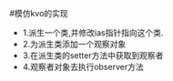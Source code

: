 #模仿kvo的实现

* 1.派生一个类,并修改ias指针指向这个类.
* 2.为派生类添加一个观察对象
* 3.在派生类的setter方法中获取到观察者
* 4.观察者对象去执行observer方法
